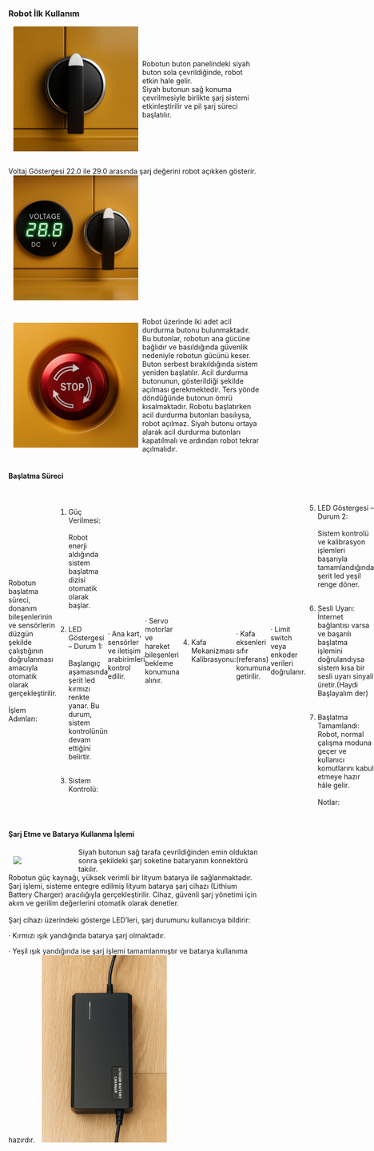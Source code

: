 ### Robot İlk Kullanım


<div style="display: flex; align-items: center;">
  <img src="../assets/kullanma_kilavuzu/siyah_button_gercekci.png" alt="Tekerlek ile hız Kontrolü" style="width: 250px; margin-right: 8px; margin-left : 10px">
  <span>Robotun buton panelindeki siyah buton sola çevrildiğinde, robot etkin hale gelir. <br>
  Siyah butonun sağ konuma çevrilmesiyle birlikte şarj sistemi etkinleştirilir ve pil şarj süreci başlatılır.
  </span>
  
</div>

<br>

<div style="display: flex; align-items: center;">
  
  <span>Voltaj Göstergesi  22.0 ile 29.0 arasında şarj değerini robot açıkken gösterir.</span>
  <img src="../assets/kullanma_kilavuzu/voltaj_gercekci.png" alt="Tekerlek ile hız Kontrolü" style="width: 250px; margin-right: 8px; margin-left : 10px">
</div>

<br>

<div style="display: flex; align-items: center;">
  <img src="../assets/kullanma_kilavuzu/acil_stop_gercekci.png" alt="Tekerlek ile hız Kontrolü" style="width: 250px; margin-right: 8px; margin-left : 10px">
  <span>Robot üzerinde iki adet acil durdurma butonu bulunmaktadır. Bu butonlar, robotun ana gücüne bağlıdır ve basıldığında güvenlik nedeniyle robotun gücünü keser. Buton serbest bırakıldığında sistem yeniden başlatılır.  
Acil durdurma butonunun, gösterildiği şekilde açılması gerekmektedir. Ters yönde döndüğünde butonun ömrü kısalmaktadır.
Robotu başlatırken acil durdurma butonları basılıysa, robot açılmaz. Siyah butonu ortaya alarak acil durdurma butonları kapatılmalı ve ardından robot tekrar açılmalıdır.</span>
  
</div>

<br>

#### Başlatma Süreci
<div style="display: flex; align-items: center;">
Robotun başlatma süreci, donanım bileşenlerinin ve sensörlerin düzgün şekilde çalıştığının doğrulanması amacıyla otomatik olarak gerçekleştirilir. <br><br>
İşlem Adımları:<br><br>

1. Güç Verilmesi: <br><br>  Robot enerji aldığında sistem başlatma dizisi otomatik olarak başlar. <br><br>

2. LED Göstergesi – Durum 1: <br><br>Başlangıç aşamasında şerit led kırmızı renkte yanar. Bu durum, sistem kontrolünün devam ettiğini belirtir. <br><br>

3. Sistem Kontrolü: <br><br>

· Ana kart, sensörler ve iletişim arabirimleri kontrol edilir.<br>

· Servo motorlar ve hareket bileşenleri bekleme konumuna alınır. <br><br>

4. Kafa Mekanizması Kalibrasyonu: <br><br>

· Kafa eksenleri sıfır (referans) konumuna getirilir.<br>

· Limit switch veya enkoder verileri doğrulanır. <br><br>

5. LED Göstergesi – Durum 2:<br><br> Sistem kontrolü ve kalibrasyon işlemleri başarıyla tamamlandığında şerit led yeşil renge döner. <br><br>

6. Sesli Uyarı: İnternet bağlantısı varsa ve başarılı başlatma işlemini doğrulandıysa sistem kısa bir sesli uyarı sinyali üretir.(Haydi Başlayalım der) <br><br>

7. Başlatma Tamamlandı: Robot, normal çalışma moduna geçer ve kullanıcı komutlarını kabul etmeye hazır hâle gelir. <br><br>
Notlar: <br>

· Eğer başlatma süreci sırasında bir hata algılanırsa, LED’ler kırmızı yanmaya devam eder ve sistem çalışmayı durdurur. <br>
· Hata kodları ve sinyal desenleri, sistem hata tablosunda tanımlanmıştır. 
  
</div>

#### Şarj Etme ve Batarya Kullanma İşlemi

<div style="display: flex; align-items: center;">
  <img src="../assets/kullanma_kilavuzu/şarj_doldurma_yeni.png"  style="width: 250px; margin-right: 8px; margin-left : 10px">
  <span>Siyah butonun sağ tarafa çevrildiğinden emin olduktan sonra şekildeki şarj soketine bataryanın konnektörü takılır.</span>
  
</div>

<div style="display: flex; align-items: center;">
  <span>Robotun güç kaynağı, yüksek verimli bir lityum batarya ile sağlanmaktadır. Şarj işlemi, sisteme entegre edilmiş lityum batarya şarj cihazı (Lithium Battery Charger) aracılığıyla gerçekleştirilir. Cihaz, güvenli şarj yönetimi için akım ve gerilim değerlerini otomatik olarak denetler.<br><br>
    Şarj cihazı üzerindeki gösterge LED’leri, şarj durumunu kullanıcıya bildirir: <br>

  · Kırmızı ışık yandığında batarya şarj olmaktadır.<br>

  · Yeşil ışık yandığında ise şarj işlemi tamamlanmıştır ve batarya kullanıma hazırdır.</span>
  <img src="../assets/kullanma_kilavuzu/batarya_charger.png"  style="width: 250px; margin-right: 8px; margin-left : 10px">

  
</div>


